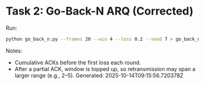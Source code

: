# Task 2: Go-Back-N ARQ (Corrected)

Run:
```bash
python go_back_n.py --frames 20 --win 4 --loss 0.2 --seed 7 > go_back_n_output.txt
```
Notes:
- Cumulative ACKs before the first loss each round.
- After a partial ACK, window is topped up, so retransmission may span a larger range (e.g., 2–5).
Generated: 2025-10-14T09:15:56.720378Z
